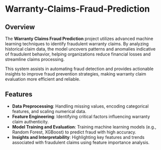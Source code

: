# Warranty-Claims-Fraud-Prediction

## Overview
The **Warranty Claims Fraud Prediction** project utilizes advanced machine learning techniques to identify fraudulent warranty claims. By analyzing historical claim data, the model uncovers patterns and anomalies indicative of fraudulent behavior, helping organizations reduce financial losses and streamline claims processing.

This system assists in automating fraud detection and provides actionable insights to improve fraud prevention strategies, making warranty claim evaluation more efficient and reliable.

## Features
- **Data Preprocessing**: Handling missing values, encoding categorical features, and scaling numerical data.
- **Feature Engineering**: Identifying critical factors influencing warranty claim authenticity.
- **Model Training and Evaluation**: Training machine learning models (e.g., Random Forest, XGBoost) to predict fraud with high accuracy.
- **Insights and Interpretability**: Highlighting key features and trends associated with fraudulent claims using feature importance analysis.
